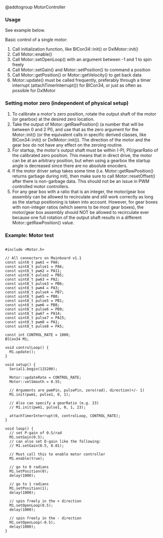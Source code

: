 @addtogroup MotorController

### Usage

See example below.

Basic control of a single motor:
1. Call initialization function, like BlCon34::init() or DxlMotor::init()
2. Call Motor::enable()
3. Call Motor::setOpenLoop() with an argument between -1 and 1 to spin freely
4. Call Motor::setGain() and Motor::setPosition() to command a position
5. Call Motor::getPosition() or Motor::getVelocity() to get back data
6. Motor::update() must be called frequently, preferably through a timer interrupt (attachTimerInterrupt()) for BlCon34, or just as often as possible for DxlMotor

### Setting motor zero (independent of physical setup)

1. To calibrate a motor's zero position, rotate the output shaft of the motor (or gearbox) at the desired zero location.
2. Take the output of Motor::getRawPosition() (a number that will be between 0 and 2 PI), and use that as the zero argument for the Motor::init() (or the equivalent calls in specific derived classes, like BlCon34::init() or DxlMotor::init()). The direction of the motor and the gear box do not have any effect on the zeroing routine.
3. For startup, the motor's output shaft must be within (-PI, PI)/gearRatio of the calibrated zero position. This means that in direct drive, the motor can be at an arbitrary position, but when using a gearbox the startup angle is decreased since there are no absolute enocders.
4. If the motor driver setup takes some time (i.e. Motor::getRawPosition() returns garbage during init), then make sure to call Motor::resetOffset() after there is non-garbage data. This should not be an issue in PWM controlled motor controllers.
5. For any gear box with a ratio that is an integer, the motor/gear box assembly can be allowed to recirculate and still work correctly as long as the startup positioning is taken into account. However, for gear boxes with non-integer ratios (which seems to be most gear boxes), the motor/gear box assembly should NOT be allowed to recirculate ever because one full rotation of the output shaft results in a different Motor::getRawPosition() value.

### Example: Motor test

~~~{.cpp}

#include <Motor.h>

// All connectors on Mainboard v1.1
const uint8_t pwm1 = PA0;
const uint8_t pulse1 = PA6;
const uint8_t pwm2 = PA11;
const uint8_t pulse2 = PB5;
const uint8_t pwm3 = PA2;
const uint8_t pulse3 = PB6;
const uint8_t pwm4 = PA3;
const uint8_t pulse4 = PB7;
const uint8_t pwm5 = PB0;
const uint8_t pulse5 = PB1;
const uint8_t pwm6 = PB8;
const uint8_t pulse6 = PB9;
const uint8_t pwm7 = PA14;
const uint8_t pulse7 = PA15;
const uint8_t pwm8 = PA1;
const uint8_t pulse8 = PA5;

const int CONTROL_RATE = 1000;
BlCon34 M1;

void controlLoop() {
  M1.update();
}

void setup() {
  Serial1.begin(115200);

  Motor::updateRate = CONTROL_RATE;
  Motor::velSmooth = 0.55;

  // Arguments are pwmPin, pulsePin, zero(rad), direction(+/- 1)
  M1.init(pwm1, pulse1, 0, 1);

  // Also can specify a gearRatio (e.g. 23)
  // M1.init(pwm1, pulse1, 0, 1, 23);

  attachTimerInterrupt(0, controlLoop, CONTROL_RATE);
}

void loop() {
  // set P-gain of 0.5/rad
  M1.setGain(0.5);
  // can also set D-gain like the following:
  // M1.setGain(0.5, 0.01);

  // Must call this to enable motor controller
  M1.enable(true);

  // go to 0 radians
  M1.setPosition(0);
  delay(1000);

  // go to 1 radians
  M1.setPosition(1);
  delay(1000);

  // spin freely in the + direction
  M1.setOpenLoop(0.5);
  delay(1000);

  // spin freely in the - direction
  M1.setOpenLoop(-0.5);
  delay(1000);
}

~~~
